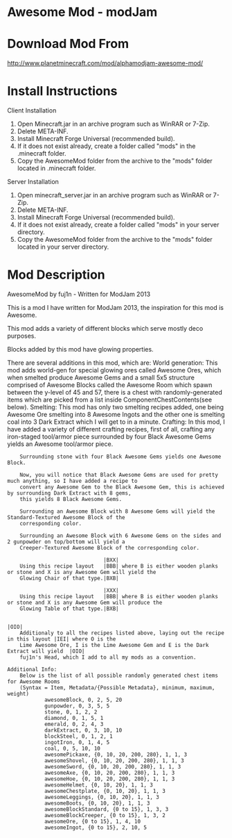 Awesome Mod - modJam
====================

Download Mod From
=================
http://www.planetminecraft.com/mod/alphamodjam-awesome-mod/

Install Instructions
====================
Client Installation
1. Open Minecraft.jar in an archive program such as WinRAR or 7-Zip.
2. Delete META-INF.
3. Install Minecraft Forge Universal (recommended build).
4. If it does not exist already, create a folder called "mods" in the .minecraft folder.
5. Copy the AwesomeMod folder from the archive to the "mods" folder located in .minecraft folder.

Server Installation
1. Open minecraft_server.jar in an archive program such as WinRAR or 7-Zip.
2. Delete META-INF.
3. Install Minecraft Forge Universal (recommended build).
4. If it does not exist already, create a folder called "mods" in your server directory.
5. Copy the AwesomeMod folder from the archive to the "mods" folder located in your server directory.

Mod Description
===============

AwesomeMod by fuj1n - Written for ModJam 2013

This is a mod I have written for ModJam 2013, the inspiration for this mod is Awesome.

This mod adds a variety of different blocks which serve mostly deco purposes.

Blocks added by this mod have glowing properties.

There are several additions in this mod, which are:
    World generation:
        This mod adds world-gen for special glowing ores called Awesome Ores, which when smelted produce Awesome Gems
        and a small 5x5 structure comprised of Awesome Blocks called the Awesome Room which spawn
        between the y-level of 45 and 57, there is a chest with randomly-generated items which
        are picked from a list inside ComponentChestContents(see below).
    Smelting:
        This mod has only two smelting recipes added, one being Awesome Ore smelting into 8 Awesome Ingots and the other one
        is smelting coal into 3 Dark Extract which I will get to in a minute.
    Crafting:
        In this mod, I have added a variety of different crafting recipes, first of all, crafting any iron-staged tool/armor piece
        surrounded by four Black Awesome Gems yields an Awesome tool/armor piece.
        
        Surrounding stone with four Black Awesome Gems yields one Awesome Block.
        
        Now, you will notice that Black Awesome Gems are used for pretty much anything, so I have added a recipe to
        convert any Awesome Gem to the Black Awesome Gem, this is achieved by surrounding Dark Extract with 8 gems,
        this yields 8 Black Awesome Gems.
        
        Surrounding an Awesome Block with 8 Awesome Gems will yield the Standard-Textured Awesome Block of the
        corresponding color.
        
        Surrounding an Awesome Block with 6 Awesome Gems on the sides and 2 gunpowder on top/bottom will yield a
        Creeper-Textured Awesome Block of the corresponding color.
                                  
                                   |BXX|  
        Using this recipe layout   |BBB| where B is either wooden planks or stone and X is any Awesome Gem will yield the
        Glowing Chair of that type.|BXB|
                                  
                                   |XXX|
        Using this recipe layout   |BBB| where B is either wooden planks or stone and X is any Awesome Gem will produce the
        Glowing Table of that type.|BXB|
        
                                                                                          |OIO|
        Additionaly to all the recipes listed above, laying out the recipe in this layout |IEI| where O is the
        Lime Awesome Ore, I is the Lime Awesome Gem and E is the Dark Extract will yield  |OIO|
        fuj1n's Head, which I add to all my mods as a convention.
        
    Additional Info:
        Below is the list of all possible randomly generated chest items for Awesome Rooms
        (Syntax = Item, Metadata/{Possible Metadata}, minimum, maximum, weight)
                awesomeBlock, 0, 2, 5, 20
                gunpowder, 0, 3, 5, 5
                stone, 0, 1, 2, 2
                diamond, 0, 1, 5, 1
                emerald, 0, 2, 4, 3
                darkExtract, 0, 3, 10, 10
                blockSteel, 0, 1, 2, 1
                ingotIron, 0, 1, 4, 5
                coal, 0, 5, 10, 10
                awesomePickaxe, {0, 10, 20, 200, 280}, 1, 1, 3
                awesomeShovel, {0, 10, 20, 200, 280}, 1, 1, 3
                awesomeSword, {0, 10, 20, 200, 280}, 1, 1, 3
                awesomeAxe, {0, 10, 20, 200, 280}, 1, 1, 3
                awesomeHoe, {0, 10, 20, 200, 280}, 1, 1, 3
                awesomeHelmet, {0, 10, 20}, 1, 1, 3
                awesomeChestplate, {0, 10, 20}, 1, 1, 3
                awesomeLeggings, {0, 10, 20}, 1, 1, 3
                awesomeBoots, {0, 10, 20}, 1, 1, 3
                awesomeBlockStandard, {0 to 15}, 1, 3, 3
                awesomeBlockCreeper, {0 to 15}, 1, 3, 2
                awesomeOre, {0 to 15}, 1, 4, 10
                awesomeIngot, {0 to 15}, 2, 10, 5
                                
                                 
